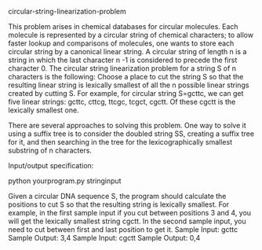 circular-string-linearization-problem

This problem arises in chemical databases for circular molecules. Each molecule is represented
by a circular string of chemical characters; to allow faster lookup and comparisons of
molecules, one wants to store each circular string by a canonical linear string.
A circular string of length n is a string in which the last character n -1 is considered to
precede the first character 0. The circular string linearization problem for a string S of
n characters is the following: Choose a place to cut the string S so that the resulting linear
string is lexically smallest of all the n possible linear strings created by cutting S. For
example, for circular string S=gcttc, we can get five linear strings: gcttc, cttcg, ttcgc, tcgct,
cgctt. Of these cgctt is the lexically smallest one.

There are several approaches to solving this problem. One way to solve it using a suffix tree
is to consider the doubled string SS, creating a suffix tree for it, and then searching in the
tree for the lexicographically smallest substring of n characters.

Input/output specification:

python yourprogram.py stringinput


Given a circular DNA sequence S, the program should calculate the positions to cut S so
that the resulting string is lexically smallest. For example, in the first sample input if you
cut between positions 3 and 4, you will get the lexically smallest string cgctt. In the second
sample input, you need to cut between first and last position to get it.
Sample Input: gcttc
Sample Output: 3,4
Sample Input: cgctt
Sample Output: 0,4
